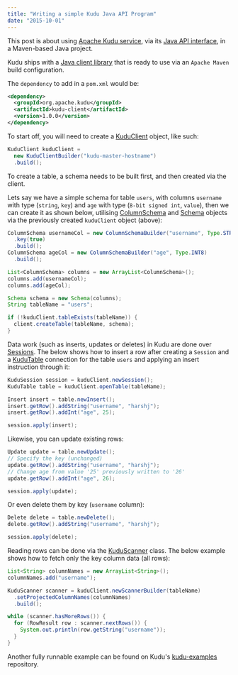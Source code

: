 ```yaml
---
title: "Writing a simple Kudu Java API Program"
date: "2015-10-01"
---
```


This post is about using [Apache Kudu service](http://kudu.apache.org), via its [Java API interface](https://kudu.apache.org/apidocs/), in a Maven-based Java project.

<!--more-->

Kudu ships with a [Java client library](https://github.com/apache/kudu/tree/master/java) that is ready to use via an `Apache Maven` build configuration.

The `dependency` to add in a `pom.xml` would be:
```xml
<dependency>
  <groupId>org.apache.kudu</groupId>
  <artifactId>kudu-client</artifactId>
  <version>1.0.0</version>
</dependency>
```

To start off, you will need to create a [KuduClient](https://kudu.apache.org/apidocs/org/apache/kudu/client/KuduClient.html) object, like such:

```java
KuduClient kuduClient =
  new KuduClientBuilder("kudu-master-hostname")
  .build();
```

To create a table, a schema needs to be built first, and then created via the client.

Lets say we have a simple schema for table `users`, with columns `username` with type (`string`, `key`) and `age` with type (`8-bit signed int`, `value`), then we can create it as shown below, utilising [ColumnSchema](https://kudu.apache.org/apidocs/org/apache/kudu/ColumnSchema.html) and [Schema](https://kudu.apache.org/apidocs/org/apache/kudu/Schema.html) objects via the previously created `kuduClient` object (above):

```java
ColumnSchema usernameCol = new ColumnSchemaBuilder("username", Type.STRING)
  .key(true)
  .build();
ColumnSchema ageCol = new ColumnSchemaBuilder("age", Type.INT8)
  .build();

List<ColumnSchema> columns = new ArrayList<ColumnSchema>();
columns.add(usernameCol);
columns.add(ageCol);

Schema schema = new Schema(columns);
String tableName = "users";

if (!kuduClient.tableExists(tableName)) {
  client.createTable(tableName, schema);
}
```

Data work (such as inserts, updates or deletes) in Kudu are done over [Sessions](https://kudu.apache.org/apidocs/org/apache/kudu/client/KuduSession.html). The below shows how to insert a row after creating a `Session` and a [KuduTable](https://kudu.apache.org/apidocs/org/apache/kudu/client/KuduTable.html) connection for the table `users` and applying an insert instruction through it:

```java
KuduSession session = kuduClient.newSession();
KuduTable table = kuduClient.openTable(tableName);

Insert insert = table.newInsert();
insert.getRow().addString("username", "harshj");
insert.getRow().addInt("age", 25);

session.apply(insert);
```

Likewise, you can update existing rows:

```java
Update update = table.newUpdate();
// Specify the key (unchanged)
update.getRow().addString("username", "harshj");
// Change age from value '25' previously written to '26'
update.getRow().addInt("age", 26);

session.apply(update);
```

Or even delete them by key (`username` column):

```java
Delete delete = table.newDelete();
delete.getRow().addString("username", "harshj");

session.apply(delete);
```

Reading rows can be done via the [KuduScanner](https://kudu.apache.org/apidocs/org/apache/kudu/client/KuduScanner.html) class. The below example shows how to fetch only the key column data (all rows):

```java
List<String> columnNames = new ArrayList<String>();
columnNames.add("username");

KuduScanner scanner = kuduClient.newScannerBuilder(tableName)
  .setProjectedColumnNames(columnNames)
  .build();

while (scanner.hasMoreRows()) {
  for (RowResult row : scanner.nextRows()) {
    System.out.println(row.getString("username"));
  }
}
```

Another fully runnable example can be found on Kudu's [kudu-examples](https://github.com/cloudera/kudu-examples/tree/master/java/java-sample) repository.
